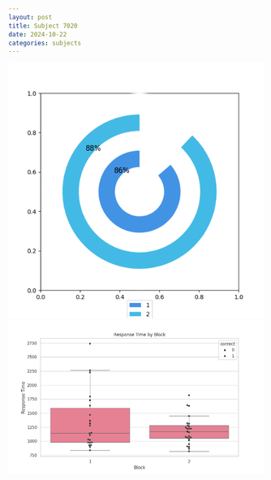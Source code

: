 ```yaml
---
layout: post
title: Subject 7020
date: 2024-10-22
categories: subjects
---
```


![](data/7020/run-11/7020__acc_test.png)
![](data/7020/run-11/7020_rt.png)

